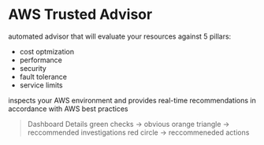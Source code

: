 # AWS Trusted Advisor
automated advisor that will evaluate your resources against 5 pillars:
- cost optmization
- performance
- security
- fault tolerance
- service limits


inspects your AWS environment and provides real-time recommendations in accordance with AWS best practices


> Dashboard Details
green checks -> obvious
orange triangle -> reccommended investigations
red circle -> reccommeneded actions